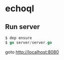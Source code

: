 # echoql

## Run server
``` go
$ dep ensure
$ go server/server.go
```

goto <a href='http://localhost:8080'>http://localhost:8080</a>
